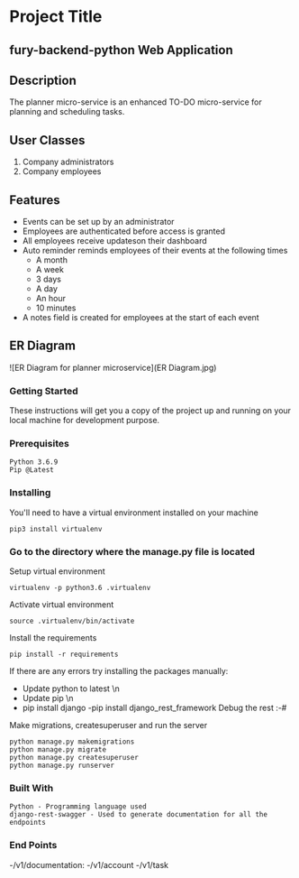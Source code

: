 # Project Title

## fury-backend-python Web Application

## Description
The planner micro-service is an enhanced TO-DO micro-service for planning and scheduling tasks.

## User Classes
1. Company administrators
2. Company employees

## Features
* Events can be set up by an administrator
* Employees are authenticated before access is granted
* All employees receive updateson their dashboard
* Auto reminder reminds employees of their events at the following times
  * A month
  * A week
  * 3 days
  * A day
  * An hour
  * 10 minutes
* A notes field is created for employees at the start of each event

## ER Diagram
![ER Diagram for planner microservice](ER Diagram.jpg)


### Getting Started

These instructions will get you a copy of the project up and running on your local machine for development purpose.

### Prerequisites

    Python 3.6.9
    Pip @Latest

### Installing

You'll need to have a virtual environment installed on your machine

    pip3 install virtualenv
### Go to the directory where the manage.py file is located
Setup virtual environment

    virtualenv -p python3.6 .virtualenv

Activate virtual environment

    source .virtualenv/bin/activate

Install the requirements

    pip install -r requirements


If there are any errors try installing the packages manually:
- Update python to latest \n
- Update pip \n
- pip install django
-pip install django_rest_framework
Debug the rest :-#

    

Make migrations, createsuperuser and run the server

    python manage.py makemigrations
    python manage.py migrate
    python manage.py createsuperuser
    python manage.py runserver

### Built With

    Python - Programming language used
    django-rest-swagger - Used to generate documentation for all the endpoints
### End Points   

-/v1/documentation:
-/v1/account
-/v1/task
